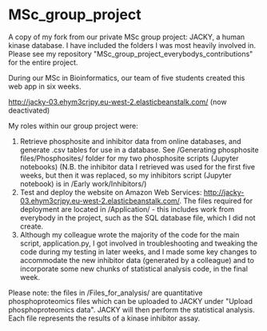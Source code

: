 # MSc_group_project
A copy of my fork from our private MSc group project: JACKY, a human kinase database.
I have included the folders I was most heavily involved in. Please see my repository
"MSc_group_project_everybodys_contributions" for the entire project.

During our MSc in Bioinformatics, our team of five students created this web app in six weeks.

http://jacky-03.ehym3crjpy.eu-west-2.elasticbeanstalk.com/ (now deactivated)

My roles within our group project were:

1) Retrieve phosphosite and inhibitor data from online databases, and generate .csv tables for use in a database. 
     See /Generating phosphosite files/Phosphosites/ folder for my two phosphosite scripts (Jupyter notebooks)
    (N.B. the inhibitor data I retrieved was used for the first five weeks, but then it was replaced, so
     my inhibitors script (Jupyter notebook) is in /Early work/Inhibitors/)
2) Test and deploy the website on Amazon Web Services: http://jacky-03.ehym3crjpy.eu-west-2.elasticbeanstalk.com/.
     The files required for deployment are located in /Application/ - this includes work from everybody
     in the project, such as the SQL database file, which I did not create.
3) Although my colleague wrote the majority of the code for the main script, application.py, I got involved
     in troubleshooting and tweaking the code during my testing in later weeks, and I made some key
     changes to accommodate the new inhibitor data (generated by a colleague) and to incorporate some new chunks 
     of statistical analysis code, in the final week.

Please note: the files in /Files_for_analysis/ are quantitative phosphoproteomics files which can be uploaded to JACKY under "Upload phosphoproteomics data". JACKY will then perform the statistical analysis. Each file represents the results of a kinase inhibitor assay.
